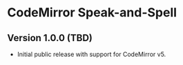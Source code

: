 # CodeMirror Speak-and-Spell

## Version 1.0.0 (TBD)

* Initial public release with support for CodeMirror v5.
